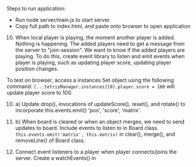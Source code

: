 Steps to run application:

- Run node server/main.js to start server.
- Copy full path to index.html, and paste onto browser to open application


10. When local player is playing, the moment another player is added. Nothing is happening. The added players need to get a message from the server to "join-session". We want to know if the added players are playing. To do this, create event library to listen and emit events when player is playing, such as updating player score, updating player position changes.

To test on browser, access a instances Set object using the following command: `[...tetrisManager.instances][0].player.score = 100` will update player score to 100.

10. a) Update drop(), invocations of updateScore(), reset(), and rotate() to incorporate this.events.emit() 'pos', 'score', 'matrix'.

10. b) When board is cleared or when an object merges, we need to send updates to board. Include events to listen to in Board class. `this.events.emit('matrix', this.matrix)` in clear(), merge(), and removeLine() of Board class.


11. Connect event listeners to a player when player connects/joins the server. Create a watchEvents() in 
